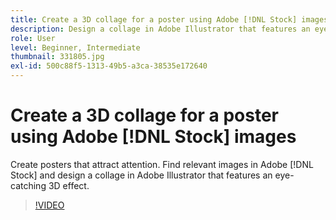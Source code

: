 ```yaml
---
title: Create a 3D collage for a poster using Adobe [!DNL Stock] images
description: Design a collage in Adobe Illustrator that features an eye-catching 3D effect from images in Adobe [!DNL Stock]
role: User
level: Beginner, Intermediate
thumbnail: 331805.jpg
exl-id: 500c88f5-1313-49b5-a3ca-38535e172640
---
```

# Create a 3D collage for a poster using Adobe [!DNL Stock] images

Create posters that attract attention. Find relevant images in Adobe [!DNL Stock] and design a collage in Adobe Illustrator that features an eye-catching 3D effect.

>[!VIDEO](https://video.tv.adobe.com/v/331805?hidetitle=true)

